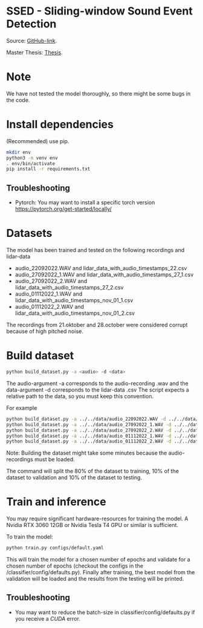 # SSED - Sliding-window Sound Event Detection

Source: [GitHub-link](https://github.com/bendikbo/SSED).

Master Thesis: [Thesis](https://github.com/bendikbo/SSED/blob/main/thesis.pdf).

# Note
We have not tested the model thoroughly, so there might be some bugs in the code.

# Install dependencies

(Recommended) use pip.
```bash
mkdir env
python3 -m venv env
. env/bin/activate
pip install -r requirements.txt
```


## Troubleshooting
- Pytorch: You may want to install a specific torch version https://pytorch.org/get-started/locally/


# Datasets


The model has been trained and tested on the following recordings and lidar-data
- audio_22092022.WAV and lidar_data_with_audio_timestamps_22.csv
- audio_27092022_1.WAV and lidar_data_with_audio_timestamps_27_1.csv
- audio_27092022_2.WAV and lidar_data_with_audio_timestamps_27_2.csv
- audio_01112022_1.WAV and lidar_data_with_audio_timestamps_nov_01_1.csv
- audio_01112022_2.WAV and lidar_data_with_audio_timestamps_nov_01_2.csv

The recordings from 21.oktober and 28.october were considered corrupt because of high pitched noise. 

# Build dataset

```bash
python build_dataset.py -a <audio> -d <data> 
```

The audio-argument -a corresponds to the audio-recording .wav and the data-argument -d corresponds to the lidar-data .csv
The script expects a relative path to the data, so you must keep this convention.

For example
```bash
python build_dataset.py -a ../../data/audio_22092022.WAV -d ../../data/lidar_data_with_audio_timestamps_22.csv
python build_dataset.py -a ../../data/audio_27092022_1.WAV -d ../../data/lidar_data_with_audio_timestamps_27_1.csv
python build_dataset.py -a ../../data/audio_27092022_2.WAV -d ../../data/lidar_data_with_audio_timestamps_27_2.csv
python build_dataset.py -a ../../data/audio_01112022_1.WAV -d ../../data/lidar_data_with_audio_timestamps_nov_01_1.csv 
python build_dataset.py -a ../../data/audio_01112022_2.WAV -d ../../data/lidar_data_with_audio_timestamps_nov_01_2.csv
```
Note: Building the dataset might take some minutes because the audio-recordings must be loaded.

The command will split the 80% of the dataset to training, 10% of the dataset to validation and 10% of the dataset to testing. 


# Train and inference
You may require significant hardware-resources for training the model. A Nvidia RTX 3060 12GB or Nvidia Tesla T4 GPU or similar is sufficient.

To train the model:
```bash
python train.py configs/default.yaml
```

This will train the model for a chosen number of epochs and validate for a chosen number of epochs (checkout the configs in the /classifier/config/defaults.py). Finally after training, the best model from the validation will be loaded and the results from the testing will be printed. 

## Troubleshooting
- You may want to reduce the batch-size in classifier/config/defaults.py if you receive a *CUDA* error.

